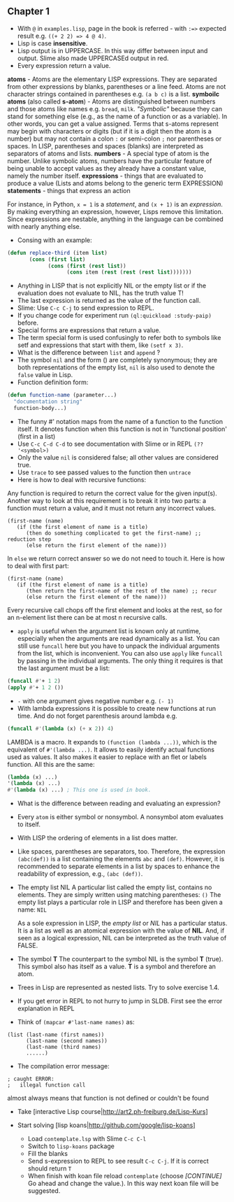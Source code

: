 ## Chapter 1

- With `@` in `examples.lisp`, page in the book is referred - with `:=>` expected result
e.g. `((+ 2 2) => 4 @ 4)`.
- Lisp is case **insensitive**.
- Lisp output is in UPPERCASE. In this way differ between input and output.
Slime also made UPPERCASEd output in red.
- Every expression return a value.

**atoms** - Atoms are the elementary LISP expressions. They are separated from other
expressions by blanks, parentheses or a line feed. Atoms are not character strings
contained in parentheses e.g. ```(a b c)``` is a list.
**symboilc atoms** (also called **s-atom**) - Atoms are distinguished between numbers and
those atoms like names e.g. `bread`, `milk`. _"Symbolic"_ because they can stand for
something else (e.g., as the name of a function or as a variable). In other words, you can
get a value assigned. Terms that s-atoms represent may begin with characters or digits
(but if it is a digit then the atom is a number) but may not contain a colon `:` or
semi-colon `;` nor parentheses or spaces. In LISP, parentheses and spaces (blanks) are
interpreted as separators of atoms and lists.
**numbers** - A special type of atom is the number. Unlike symbolic atoms, numbers have
the particular feature of being unable to accept values as they already have a constant
value, namely the number itself.
**expressions** - things that are evaluated to produce a value
(Lists and atoms belong to the generic term EXPRESSION)
**statements** - things that express an action

For instance, in Python, `x = 1` is a _statement_, and `(x + 1)` is an _expression_.
By making everything an expression, however, Lisps remove this limitation.
Since expressions are nestable, anything in the language can be combined with
nearly anything else.

- Consing with an example:
```cl
(defun replace-third (item list)
       (cons (first list)
             (cons (first (rest list))
                   (cons item (rest (rest (rest list)))))))
```
- Anything in LISP that is not explicitly NIL or the empty list or if the evaluation does
  not evaluate to NIL, has the truth value T!
- The last expression is returned as the value of the function call.
- Slime: Use `C-c C-j` to send expression to REPL.
- If you change code for experiment run ```(ql:quickload :study-paip)``` before.
- Special forms are expressions that return a value.
- The term special form is used confusingly to refer both to symbols like setf and
expressions that start with them, like `(setf x 3)`.
- What is the difference between `list` and `append` ?
- The symbol `nil` and the form () are completely synonymous; they are both
 representations of the empty list, `nil` is also used to denote the `false` value in Lisp.
- Function definition form:

``` cl
(defun function-name (parameter...)
  "documentation string"
  function-body...)
```
- The funny #' notation maps from the name of a function to the function itself.
It denotes function when this function is not in 'functional position' (first in a list)
- Use `C-c C-d C-d` to see documentation with Slime or in REPL `(?? '<symbol>)`
- Only the value `nil` is considered false; all other values are considered true.
- Use `trace` to see passed values to the function then `untrace`
- Here is how to deal with recursive functions:

Any function is required to return the correct value for the given input(s). Another
way to look at this requirement is to break it into two parts: a function must return
a value, and it must not return any incorrect values.

```
(first-name (name)
   (if (the first element of name is a title)
      (then do something complicated to get the first-name) ;; reduction step
      (else return the first element of the name)))
```
In `else` we return correct answer so we do not need to touch it. Here is how to
deal with first part:

```
(first-name (name)
   (if (the first element of name is a title)
      (then return the first-name of the rest of the name) ;; recur
      (else return the first element of the name)))
```

Every recursive call chops off the first element and looks at the rest,
so for an n-element list there can be at most n recursive calls.

- `apply` is useful when the argument list is known only at runtime, especially when the arguments are read dynamically as a list.
You can still use `funcall` here but you have to unpack the individual arguments from the list, which is inconvenient.
You can also use `apply` like `funcall` by passing in the individual arguments.
The only thing it requires is that the last argument must be a list:

``` cl
(funcall #'+ 1 2)
(apply #'+ 1 2 ())
```
- `-` with one argument gives negative number e.g. `(- 1)`
- With lambda expressions it is possible to create new functions at run time.
And do not forget parenthesis around lambda e.g.
``` cl
(funcall #'(lambda (x) (+ x 2)) 4)
```
LAMBDA is a macro. It expands to `(function (lambda ...))`, which is the equivalent of
`#'(lambda ...)`. It allows to easily identify actual functions used as values. It also
makes it easier to replace with an flet or labels function. All this are the same:

```cl
(lambda (x) ...)
'(lambda (x) ...)
#'(lambda (x) ...) ; This one is used in book.
```
- What is the difference between reading and evaluating an expression?
- Every `atom` is either symbol or nonsymbol. A nonsymbol atom evaluates to itself.
- With LISP the ordering of elements in a list does matter.
- Like spaces, parentheses are separators, too. Therefore, the expression ```(abc(def))``` is a
  list containing the elements ```abc``` and ```(def)```. However, it is recommended to separate
  elements in a list by spaces to enhance the readability of expression, e.g., ```(abc (def))```.
- The empty list NIL
  A particular list called the empty list, contains no elements. They are simply written
  using matching parentheses: ```()```
  The empty list plays a particular role in LISP and therefore has been given a name: ```NIL```

  As a sole expression in LISP, the _empty list_ or _NIL_ has a particular status. It is a
  list as well as an atomical expression with the value of **NIL**. And, if seen as a logical
  expression, NIL can be interpreted as the truth value of FALSE.

- The symbol **T**
  The counterpart to the symbol NIL is the symbol **T** (true). This symbol also has itself as a
  value. **T** is a symbol and therefore an atom.
- Trees in Lisp are represented as nested lists. Try to solve exercise 1.4.
- If you get error in REPL to not hurry to jump in SLDB. First see the error
  explanation in REPL
- Think of `(mapcar #'last-name names)` as:
```
(list (last-name (first names))
      (last-name (second names))
      (last-name (third names)
      ......)
```
- The compilation error message:
```
; caught ERROR:
;   illegal function call
```
almost always means that function is not defined or couldn't be found
- Take [interactive Lisp course|http://art2.ph-freiburg.de/Lisp-Kurs]
- Start solving [lisp koans|http://github.com/google/lisp-koans]

    * Load `contemplate.lsp` with Slime `C-c C-l`
    * Switch to `lisp-koans` package
    * Fill the blanks
    * Send s-expression to REPL to see result `C-c C-j`. If it is correct should return `T`
    * When finish with koan file reload `contemplate` (choose _[CONTINUE]_ Go ahead and
change the value.). In this way next koan file will be suggested.
